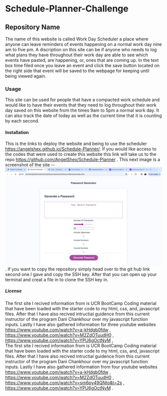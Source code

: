 # Schedule-Planner-Challenge

## Repository Name 
The name of this website is called Work Day Scheduler a place where anyone can leave reminders of events happening on a normal work day nine am to five pm. A discription on this site can be if anyone who needs to log what plans they have throughout their work day are able to see which events have pasted, are happening, or, ones that are coming up. In the text box time filed once you leave an event and click the save button located on the right side that event will be saved to the webpage for keeping until being viewed again. 

### Usage 
This site can be used for people that have a compacted work schedule and would like to have their events that they need to log throughout their work day saved on this website from the times 9am to 5pm a normal work day. It can also track the date of today as well as the current time that it is counting by each second. 

#### Installation 
This is the links to deploy the website and being to use the scheduler https://angelshex.github.io/Schedule-Planner/. If you would like access to the codes that were used to create this website this link will take us to the repo https://github.com/AngelShex/Schedule-Planner . This next image is a screenshot of the site -- ![Alt text](<Screen Shot 2024-01-17 at 6.39.11 PM.png>) . If you want to copy the repository simply head over to the git hub link second one I gave and copy the SSH key. After that you can open up your terminal and creat a file in to clone the SSH key in. 

##### License 
The first site I recived information from is UCR BootCamp Coding material that have been loaded with the starter code to my html, css, and, javascript files. After that I have also recived intructial guidence from this current instructor of the program Dani Chankhour over my javascript function inputs. Lastly I have also gathered information for three youtube websites https://www.youtube.com/watch?v=a-kHdgb0fdw , https://www.youtube.com/watch?v=M2ZdOTuudH0 , https://www.youtube.com/watch?v=YPU6gOctNvM ,   
The first site I recived information from is UCR BootCamp Coding material that have been loaded with the starter code to my html, css, and, javascript files. After that I have also recived intructial guidence from this current instructor of the program Dani Chankhour over my javascript function inputs. Lastly I have also gathered information from four youtube websites https://www.youtube.com/watch?v=a-kHdgb0fdw , https://www.youtube.com/watch?v=M2ZdOTuudH0 , https://www.youtube.com/watch?v=sm6py49QNto&t=2s , https://www.youtube.com/watch?v=YPU6gOctNvM .